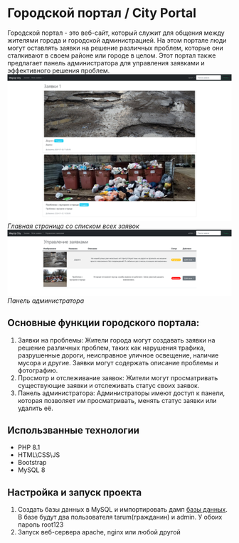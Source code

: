 # Городской портал / City Portal
Городской портал - это веб-сайт, который служит для общения между жителями города и городской администрацией. На этом портале люди могут оставлять заявки на решение различных проблем, которые они сталкивают в своем районе или городе в целом. Этот портал также предлагает панель администратора для управления заявками и эффективного решения проблем.
![ticket 1](/src/static/example1.png)
*Главная страница со списком всех заявок*
![ticket 2](/src/static/example2.png)
*Панель администратора*
## Основные функции городского портала:
1. Заявки на проблемы: Жители города могут создавать заявки на решение различных проблем, таких как нарушения трафика, разрушенные дороги, неисправное уличное освещение, наличие мусора и другие. Заявки могут содержать описание проблемы и фотографию.
2. Просмотр и отслеживание заявок: Жители могут просматривать существующие заявки и отслеживать статус своих заявок.
3. Панель администратора: Администраторы имеют доступ к панели, которая позволяет им просматривать, менять статус заявки или удалить её.

## Использванные технологии
- PHP 8.1
- HTML\CSS\JS
- Bootstrap
- MySQL 8

## Настройка и запуск проекта
1. Создать базы данных в MySQL и импортировать дамп [базы данных](https://fikiwiki.com/uploads/posts/2022-02/1644938153_7-fikiwiki-com-p-kartinki-yami-na-dorogakh-8.jpg). В базе будут два пользователя tarum(гражданин) и admin. У обоих пароль root123
2. Запуск веб-сервера apache, nginx или любой другой

